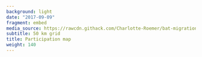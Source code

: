 ```yaml
---
background: light
date: "2017-09-09"
fragment: embed
media_source: https://rawcdn.githack.com/Charlotte-Roemer/bat-migration-europe/23a1a42371d0cd53e0e0ee92105daacd710e33e0/Participation%20map/map.html
subtitle: 50 km grid
title: Participation map
weight: 140
---
```

